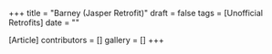 +++
title = "Barney (Jasper Retrofit)"
draft = false
tags = [Unofficial Retrofits]
date = ""

[Article]
contributors = []
gallery = []
+++